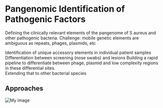 # Pangenomic Identification of Pathogenic Factors

Defining the clinically relevant elements of the pangenome of S aureus and other pathogenic bacteria.   Challenge: mobile genetic elements are ambiguous as repeats, phages, plasmids, etc

 Identification of unique accessory elements in individual patient samples
Differentiation between screening (nose swabs) and lesions
Building a rapid pipeline to differentiate between phage, plasmid and low complexity regions in these differential sites.  
Extending that to other bacterial species

## Approaches

![My image](https://github.com/NCBI-Hackathons/Pathogenic_Pangenomes/blob/master/Images/approaches.png)
